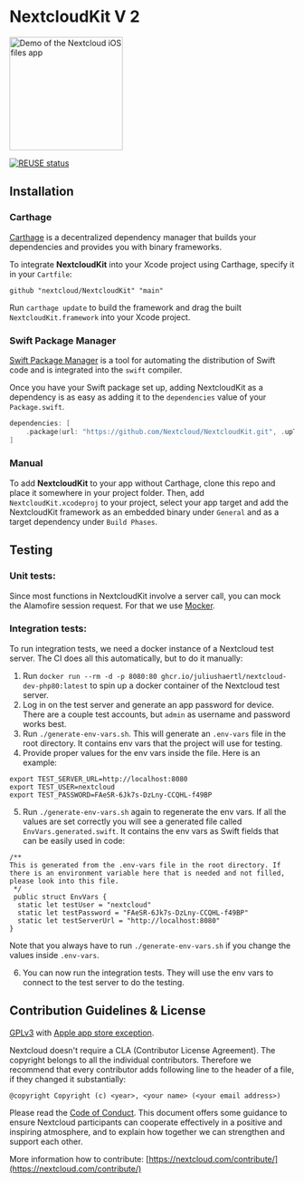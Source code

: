 <!--
  - SPDX-FileCopyrightText: 2022 Nextcloud GmbH and Nextcloud contributors
  - SPDX-License-Identifier: GPL-3.0-or-later
-->
# NextcloudKit V 2
<img src="image.png" alt="Demo of the Nextcloud iOS files app" width="200" height="200">

[![REUSE status](https://api.reuse.software/badge/github.com/nextcloud/NextcloudKit)](https://api.reuse.software/info/github.com/nextcloud/NextcloudKit)

## Installation

### Carthage

[Carthage](https://github.com/Carthage/Carthage) is a decentralized dependency manager that builds your dependencies and provides you with binary frameworks.

To integrate **NextcloudKit** into your Xcode project using Carthage, specify it in your `Cartfile`:

```
github "nextcloud/NextcloudKit" "main"
```

Run `carthage update` to build the framework and drag the built `NextcloudKit.framework` into your Xcode project.

### Swift Package Manager

[Swift Package Manager](https://swift.org/package-manager/) is a tool for automating the distribution of Swift code and is integrated into the `swift` compiler. 

Once you have your Swift package set up, adding NextcloudKit as a dependency is as easy as adding it to the `dependencies` value of your `Package.swift`.

```swift
dependencies: [
    .package(url: "https://github.com/Nextcloud/NextcloudKit.git", .upToNextMajor(from: "2.0.0"))
]
```

### Manual

To add **NextcloudKit** to your app without Carthage, clone this repo and place it somewhere in your project folder. 
Then, add `NextcloudKit.xcodeproj` to your project, select your app target and add the NextcloudKit framework as an embedded binary under `General` and as a target dependency under `Build Phases`.

## Testing

### Unit tests:

Since most functions in NextcloudKit involve a server call, you can mock the Alamofire session request. For that we use [Mocker](https://github.com/WeTransfer/Mocker).

### Integration tests:
To run integration tests, we need a docker instance of a Nextcloud test server.
The CI does all this automatically, but to do it manually:
1. Run `docker run --rm -d -p 8080:80 ghcr.io/juliushaertl/nextcloud-dev-php80:latest` to spin up a docker container of the Nextcloud test server.
2. Log in on the test server and generate an app password for device. There are a couple test accounts, but `admin` as username and password works best.
3. Run `./generate-env-vars.sh`. This will generate an `.env-vars` file in the root directory. It contains env vars that the project will use for testing.
4. Provide proper values for the env vars inside the file. Here is an example:
```
export TEST_SERVER_URL=http://localhost:8080
export TEST_USER=nextcloud
export TEST_PASSWORD=FAeSR-6Jk7s-DzLny-CCQHL-f49BP
```
5. Run `./generate-env-vars.sh` again to regenerate the env vars. If all the values are set correctly you will see a generated file called `EnvVars.generated.swift`. It contains the env vars as Swift fields that can be easily used in code:
```
/**
This is generated from the .env-vars file in the root directory. If there is an environment variable here that is needed and not filled, please look into this file.
 */
 public struct EnvVars {
  static let testUser = "nextcloud"
  static let testPassword = "FAeSR-6Jk7s-DzLny-CCQHL-f49BP"
  static let testServerUrl = "http://localhost:8080"
}
```

Note that you always have to run `./generate-env-vars.sh` if you change the values inside `.env-vars`.

6. You can now run the integration tests. They will use the env vars to connect to the test server to do the testing. 

## Contribution Guidelines & License

[GPLv3](LICENSE.txt) with [Apple app store exception](COPYING.iOS).

Nextcloud doesn't require a CLA (Contributor License Agreement). The copyright belongs to all the individual contributors. Therefore we recommend that every contributor adds following line to the header of a file, if they changed it substantially:

```
@copyright Copyright (c) <year>, <your name> (<your email address>)
```

Please read the [Code of Conduct](https://nextcloud.com/code-of-conduct/). This document offers some guidance to ensure Nextcloud participants can cooperate effectively in a positive and inspiring atmosphere, and to explain how together we can strengthen and support each other.

More information how to contribute: [https://nextcloud.com/contribute/](https://nextcloud.com/contribute/)
